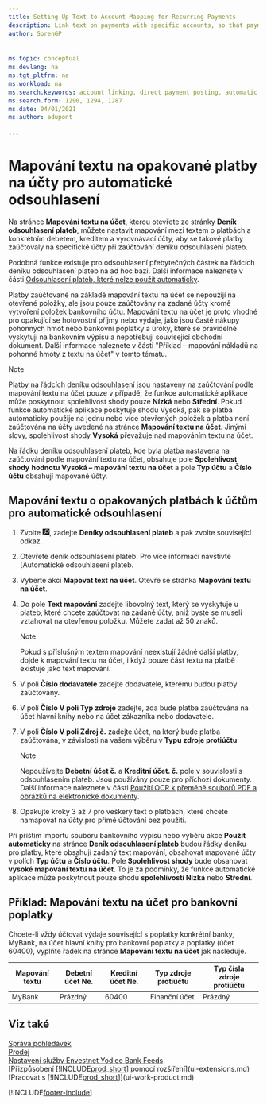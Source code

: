 ```yaml
---
title: Setting Up Text-to-Account Mapping for Recurring Payments
description: Link text on payments with specific accounts, so that payments are posted to the accounts when you post the payment reconciliation journal.
author: SorenGP


ms.topic: conceptual
ms.devlang: na
ms.tgt_pltfrm: na
ms.workload: na
ms.search.keywords: account linking, direct payment posting, automatic payment processing, reconcile payment, recurring expense, recurring cash receipt
ms.search.form: 1290, 1294, 1287
ms.date: 04/01/2021
ms.author: edupont

---
```

# Mapování textu na opakované platby na účty pro automatické odsouhlasení
Na stránce **Mapování textu na účet**, kterou otevřete ze stránky **Deník odsouhlasení plateb**, můžete nastavit mapování mezi textem o platbách a konkrétním debetem, kreditem a vyrovnávací účty, aby se takové platby zaúčtovaly na specifické účty při zaúčtování deníku odsouhlasení plateb.

Podobná funkce existuje pro odsouhlasení přebytečných částek na řádcích deníku odsouhlasení plateb na ad hoc bázi. Další informace naleznete v části [Odsouhlasení plateb, které nelze použít automaticky](receivables-how-reconcile-payments-cannot-apply-auto.md).

Platby zaúčtované na základě mapování textu na účet se nepoužijí na otevřené položky, ale jsou pouze zaúčtovány na zadané účty kromě vytvoření položek bankovního účtu. Mapování textu na účet je proto vhodné pro opakující se hotovostní příjmy nebo výdaje, jako jsou časté nákupy pohonných hmot nebo bankovní poplatky a úroky, které se pravidelně vyskytují na bankovním výpisu a nepotřebují související obchodní dokument. Další informace naleznete v části "Příklad – mapování nákladů na pohonné hmoty z textu na účet" v tomto tématu.

> [!NOTE]  
> Platby na řádcích deníku odsouhlasení jsou nastaveny na zaúčtování podle mapování textu na účet pouze v případě, že funkce automatické aplikace může poskytnout spolehlivost shody pouze **Nízká** nebo **Střední**. Pokud funkce automatické aplikace poskytuje shodu Vysoká, pak se platba automaticky použije na jednu nebo více otevřených položek a platba není zaúčtována na účty uvedené na stránce **Mapování textu na účet**. Jinými slovy, spolehlivost shody **Vysoká** převažuje nad mapováním textu na účet.

Na řádku deníku odsouhlasení plateb, kde byla platba nastavena na zaúčtování podle mapování textu na účet, obsahuje pole **Spolehlivost shody** **hodnotu Vysoká – mapování textu na účet** a pole **Typ účtu** a **Číslo účtu** obsahují mapované účty.

## Mapování textu o opakovaných platbách k účtům pro automatické odsouhlasení
1. Zvolte ![Žárovku, která otevře funkci Řekněte mi.](media/ui-search/search_small.png " Řekněte mi, co chcete udělat"), zadejte **Deníky odsouhlasení plateb** a pak zvolte související odkaz.
2. Otevřete deník odsouhlasení plateb. Pro více informací navštivte [Automatické odsouhlasení plateb<x2/>.
3. Vyberte akci **Mapovat text na účet**. Otevře se stránka **Mapování textu na účet**.
4. Do pole **Text mapování** zadejte libovolný text, který se vyskytuje u plateb, které chcete zaúčtovat na zadané účty, aniž byste se museli vztahovat na otevřenou položku. Můžete zadat až 50 znaků.

   > [!NOTE]  
   > Pokud s příslušným textem mapování neexistují žádné další platby, dojde k mapování textu na účet, i když pouze část textu na platbě existuje jako text mapování.
5. V poli **Číslo dodavatele** zadejte dodavatele, kterému budou platby zaúčtovány.
6. V poli **Číslo V poli Typ zdroje** zadejte, zda bude platba zaúčtována na účet hlavní knihy nebo na účet zákazníka nebo dodavatele.
7. V poli **Číslo V poli Zdroj č.** zadejte účet, na který bude platba zaúčtována, v závislosti na vašem výběru v **Typu zdroje protiúčtu**

   > [!NOTE]
   > Nepoužívejte **Debetní účet č.** a **Kreditní účet. č.** pole v souvislosti s odsouhlasením plateb. Jsou používány pouze pro příchozí dokumenty. Další informace naleznete v části [Použití OCR k přeměně souborů PDF a obrázků na elektronické dokumenty](across-how-use-ocr-pdf-images-files.md).

8. Opakujte kroky 3 až 7 pro veškerý text o platbách, které chcete namapovat na účty pro přímé účtování bez použití.

Při příštím importu souboru bankovního výpisu nebo výběru akce **Použít automaticky** na stránce **Deník odsouhlasení plateb** budou řádky deníku pro platby, které obsahují zadaný text mapování, obsahovat mapované účty v polích **Typ účtu** a **Číslo účtu**. Pole **Spolehlivost shody** bude obsahovat **vysoké mapování textu na účet**. To je za podmínky, že funkce automatické aplikace může poskytnout pouze shodu **spolehlivosti Nízká** nebo **Střední**.

## Příklad: Mapování textu na účet pro bankovní poplatky

Chcete-li vždy účtovat výdaje související s poplatky konkrétní banky, MyBank, na účet hlavní knihy pro bankovní poplatky a poplatky (účet 60400), vyplňte řádek na stránce **Mapování textu na účet** jak následuje.

| Mapování textu | Debetní účet Ne. | Kreditní účet Ne. | Typ zdroje protiúčtu | Typ čísla zdroje protiúčtu |
| --- | --- | --- | --- | --- |
| MyBank | Prázdný | 60400 | Finanční účet | Prázdný |

## Viz také

[Správa pohledávek](receivables-manage-receivables.md)    
[Prodej](sales-manage-sales.md)    
[Nastavení služby Envestnet Yodlee Bank Feeds](bank-how-setup-bank-statement-service.md)    
[Přizpůsobení [!INCLUDE[prod_short](includes/prod_short.md)] pomocí rozšíření](ui-extensions.md)  
[Pracovat s [!INCLUDE[prod_short](includes/prod_short.md)]](ui-work-product.md)


[!INCLUDE[footer-include](includes/footer-banner.md)]